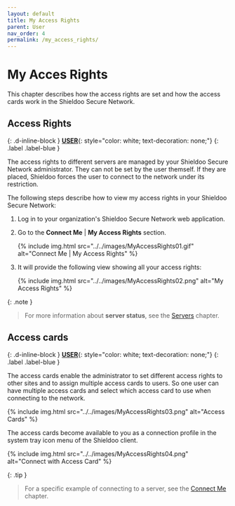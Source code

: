 ```yaml
---
layout: default
title: My Access Rights
parent: User
nav_order: 4
permalink: /my_access_rights/
---
```


# My Acces Rights
This chapter describes how the access rights are set and how the access cards work in the Shieldoo Secure Network. 

## Access Rights
{: .d-inline-block }
[__USER__](/user_getting_started/#getting-started){: style="color: white; text-decoration: none;"}
{: .label .label-blue }

The access rights to different servers are managed by your Shieldoo Secure Network administrator. They can not be set by the user themself. If they are placed, Shieldoo forces the user to connect to the network under its restriction.

The following steps describe how to view my access rights in your Shieldoo Secure Network:
1. Log in to your organization's Shieldoo Secure Network web application.
2. Go to the __Connect Me__ \| __My Access Rights__ section.

    {% include img.html src="../../images/MyAccessRights01.gif" alt="Connect Me | My Access Rights" %}

3. It will provide the following view showing all your access rights:

    {% include img.html src="../../images/MyAccessRights02.png" alt="My Access Rights" %}


{: .note }
> For more information about __server status__, see the [Servers](/servers/) chapter.

## Access cards
{: .d-inline-block }
[__USER__](/user_getting_started/#getting-started){: style="color: white; text-decoration: none;"}
{: .label .label-blue }

The access cards enable the administrator to set different access rights to other sites and to assign multiple access cards to users. So one user can have multiple access cards and select which access card to use when connecting to the network.

{% include img.html src="../../images/MyAccessRights03.png" alt="Access Cards" %}

The access cards become available to you as a connection profile in the system tray icon menu of the Shieldoo client.

{% include img.html src="../../images/MyAccessRights04.png" alt="Connect with Access Card" %}

{: .tip }
> For a specific example of connecting to a server, see the [Connect Me](/connect_me/) chapter.